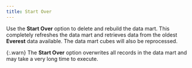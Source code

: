 ```yaml
---
title: Start Over
---
```



Use the **Start Over** option to  delete and rebuild the data mart. This completely refreshes the data mart  and retrieves data from the oldest **Everest**  data available. The data mart cubes will also be reprocessed.


{:.warn}
The **Start 
 Over** option overwrites all records in the data mart and may take  a very long time to execute.
